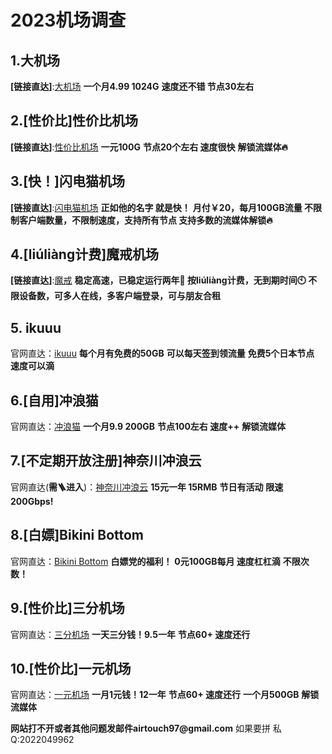 # 2023机场调查
## 1.大机场
__[链接直达]__:[大机场]()
__一个月4.99 1024G__
__速度还不错 节点30左右__
## 2.[性价比]性价比机场
__[链接直达]__:[性价比机场]()
__一元100G__
__节点20个左右 速度很快__
__解锁流媒体🔥__
## 3.[快！]闪电猫机场
__[链接直达]__:[闪电猫机场]()
__正如他的名字 就是快！__
__月付￥20，每月100GB流量
不限制客户端数量，不限制速度，支持所有节点
支持多数的流媒体解锁🔥__
## 4.[liúliàng计费]魔戒机场
__[链接直达]__:[魔戒]()
__稳定高速，已稳定运行两年🚀
按liúliàng计费，无到期时间🕙
不限设备数，可多人在线，多客户端登录，可与朋友合租__
## 5. ikuuu
官网直达：[ikuuu]()
__每个月有免费的50GB__
__可以每天签到领流量__
__免费5个日本节点__ __速度可以滴__
## 6.[自用]冲浪猫
官网直达：[冲浪猫]()
__一个月9.9 200GB__
__节点100左右 速度++__
__解锁流媒体__
## 7.[不定期开放注册]神奈川冲浪云
官网直达(__需🪜进入__)：[神奈川冲浪云]()
__15元一年 15RMB__
__节日有活动__
__限速200Gbps!__
## 8.[白嫖]Bikini Bottom
官网直达：[Bikini Bottom]()
__白嫖党的福利！__
__0元100GB每月 速度杠杠滴__
__不限次数！__
## 9.[性价比]三分机场
官网直达：[三分机场]()
__一天三分钱！9.5一年__
__节点60+ 速度还行__
## 10.[性价比]一元机场
官网直达：[一元机场]()
__一月1元钱！12一年__
__节点60+ 速度还行__
__一个月500GB__
__解锁流媒体__

__网站打不开或者其他问题发邮件airtouch97@gmail.com__
如果要拼 私Q:2022049962
